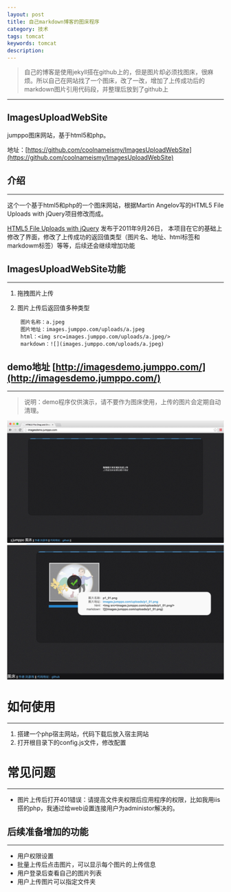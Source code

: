 ```yaml
---
layout: post
title: 自己markdown博客的图床程序
category: 技术
tags: tomcat
keywords: tomcat 
description:
---
```


> 自己的博客是使用jekyll搭在github上的，但是图片却必须找图床，很麻烦。所以自己在网站找了一个图床，改了一改，增加了上传成功后的markdown图片引用代码段，并整理后放到了github上
---

##  ImagesUploadWebSite
jumppo图床网站，基于html5和php。

地址：[https://github.com/coolnameismy/ImagesUploadWebSite](https://github.com/coolnameismy/ImagesUploadWebSite)



##  介绍
---
这个一个基于html5和php的一个图床网站，根据Martin Angelov写的HTML5 File Uploads with jQuery项目修改而成。

[HTML5 File Uploads with jQuery](http://tutorialzine.com/2011/09/html5-file-upload-jquery-php/) 发布于2011年9月26日，
本项目在它的基础上修改了界面，修改了上传成功的返回值类型（图片名、地址、html标签和markdowm标签）等等，后续还会继续增加功能


##  ImagesUploadWebSite功能
---
1. 拖拽图片上传
2. 图片上传后返回值多种类型

        图片名称：a.jpeg
        图片地址：images.jumppo.com/uploads/a.jpeg
        html：<img src=images.jumppo.com/uploads/a.jpeg/>
        markdown：![](images.jumppo.com/uploads/a.jpeg)

##  demo地址 [http://imagesdemo.jumppo.com/](http://imagesdemo.jumppo.com/)
---
> 说明：demo程序仅供演示，请不要作为图床使用，上传的图片会定期自动清理。

![](assets/uploads/imagesUploadWebsite0.png)
![](assets/uploads/imagesUploadWebsite.png)


#   如何使用
---
1. 搭建一个php宿主网站，代码下载后放入宿主网站
2. 打开根目录下的config.js文件，修改配置

#   常见问题
---
-	图片上传后打开401错误：请提高文件夹权限后应用程序的权限，比如我用iis搭的php，我通过给web设置连接用户为administor解决的。


##  后续准备增加的功能
---

-   用户权限设置
-   批量上传后点击图片，可以显示每个图片的上传信息
-   用户登录后查看自己的图片列表
-   用户上传图片可以指定文件夹



